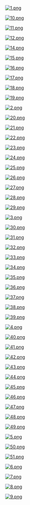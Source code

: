 [![1.png](https://github.com/mamaj/cnn-featurevis-ece421/raw/master/student_results/anonymous/1.png)](https://github.com/mamaj/cnn-featurevis-ece421/raw/master/student_results/anonymous/1.png)

[![10.png](https://github.com/mamaj/cnn-featurevis-ece421/raw/master/student_results/anonymous/10.png)](https://github.com/mamaj/cnn-featurevis-ece421/raw/master/student_results/anonymous/10.png)

[![11.png](https://github.com/mamaj/cnn-featurevis-ece421/raw/master/student_results/anonymous/11.png)](https://github.com/mamaj/cnn-featurevis-ece421/raw/master/student_results/anonymous/11.png)

[![12.png](https://github.com/mamaj/cnn-featurevis-ece421/raw/master/student_results/anonymous/12.png)](https://github.com/mamaj/cnn-featurevis-ece421/raw/master/student_results/anonymous/12.png)

[![14.png](https://github.com/mamaj/cnn-featurevis-ece421/raw/master/student_results/anonymous/14.png)](https://github.com/mamaj/cnn-featurevis-ece421/raw/master/student_results/anonymous/14.png)

[![15.png](https://github.com/mamaj/cnn-featurevis-ece421/raw/master/student_results/anonymous/15.png)](https://github.com/mamaj/cnn-featurevis-ece421/raw/master/student_results/anonymous/15.png)

[![16.png](https://github.com/mamaj/cnn-featurevis-ece421/raw/master/student_results/anonymous/16.png)](https://github.com/mamaj/cnn-featurevis-ece421/raw/master/student_results/anonymous/16.png)

[![17.png](https://github.com/mamaj/cnn-featurevis-ece421/raw/master/student_results/anonymous/17.png)](https://github.com/mamaj/cnn-featurevis-ece421/raw/master/student_results/anonymous/17.png)

[![18.png](https://github.com/mamaj/cnn-featurevis-ece421/raw/master/student_results/anonymous/18.png)](https://github.com/mamaj/cnn-featurevis-ece421/raw/master/student_results/anonymous/18.png)
  
[![19.png](https://github.com/mamaj/cnn-featurevis-ece421/raw/master/student_results/anonymous/19.png)](https://github.com/mamaj/cnn-featurevis-ece421/raw/master/student_results/anonymous/19.png)

[![2.png](https://github.com/mamaj/cnn-featurevis-ece421/raw/master/student_results/anonymous/2.png)](https://github.com/mamaj/cnn-featurevis-ece421/raw/master/student_results/anonymous/2.png)

[![20.png](https://github.com/mamaj/cnn-featurevis-ece421/raw/master/student_results/anonymous/20.png)](https://github.com/mamaj/cnn-featurevis-ece421/raw/master/student_results/anonymous/20.png)

[![21.png](https://github.com/mamaj/cnn-featurevis-ece421/raw/master/student_results/anonymous/21.png)](https://github.com/mamaj/cnn-featurevis-ece421/raw/master/student_results/anonymous/21.png)

[![22.png](https://github.com/mamaj/cnn-featurevis-ece421/raw/master/student_results/anonymous/22.png)](https://github.com/mamaj/cnn-featurevis-ece421/raw/master/student_results/anonymous/22.png)

[![23.png](https://github.com/mamaj/cnn-featurevis-ece421/raw/master/student_results/anonymous/23.png)](https://github.com/mamaj/cnn-featurevis-ece421/raw/master/student_results/anonymous/23.png)

[![24.png](https://github.com/mamaj/cnn-featurevis-ece421/raw/master/student_results/anonymous/24.png)](https://github.com/mamaj/cnn-featurevis-ece421/raw/master/student_results/anonymous/24.png)

[![25.png](https://github.com/mamaj/cnn-featurevis-ece421/raw/master/student_results/anonymous/25.png)](https://github.com/mamaj/cnn-featurevis-ece421/raw/master/student_results/anonymous/25.png)

[![26.png](https://github.com/mamaj/cnn-featurevis-ece421/raw/master/student_results/anonymous/26.png)](https://github.com/mamaj/cnn-featurevis-ece421/raw/master/student_results/anonymous/26.png)

[![27.png](https://github.com/mamaj/cnn-featurevis-ece421/raw/master/student_results/anonymous/27.png)](https://github.com/mamaj/cnn-featurevis-ece421/raw/master/student_results/anonymous/27.png)

[![28.png](https://github.com/mamaj/cnn-featurevis-ece421/raw/master/student_results/anonymous/28.png)](https://github.com/mamaj/cnn-featurevis-ece421/raw/master/student_results/anonymous/28.png)

[![29.png](https://github.com/mamaj/cnn-featurevis-ece421/raw/master/student_results/anonymous/29.png)](https://github.com/mamaj/cnn-featurevis-ece421/raw/master/student_results/anonymous/29.png)

[![3.png](https://github.com/mamaj/cnn-featurevis-ece421/raw/master/student_results/anonymous/3.png)](https://github.com/mamaj/cnn-featurevis-ece421/raw/master/student_results/anonymous/3.png)

[![30.png](https://github.com/mamaj/cnn-featurevis-ece421/raw/master/student_results/anonymous/30.png)](https://github.com/mamaj/cnn-featurevis-ece421/raw/master/student_results/anonymous/30.png)

[![31.png](https://github.com/mamaj/cnn-featurevis-ece421/raw/master/student_results/anonymous/31.png)](https://github.com/mamaj/cnn-featurevis-ece421/raw/master/student_results/anonymous/31.png)

[![32.png](https://github.com/mamaj/cnn-featurevis-ece421/raw/master/student_results/anonymous/32.png)](https://github.com/mamaj/cnn-featurevis-ece421/raw/master/student_results/anonymous/32.png)

[![33.png](https://github.com/mamaj/cnn-featurevis-ece421/raw/master/student_results/anonymous/33.png)](https://github.com/mamaj/cnn-featurevis-ece421/raw/master/student_results/anonymous/33.png)

[![34.png](https://github.com/mamaj/cnn-featurevis-ece421/raw/master/student_results/anonymous/34.png)](https://github.com/mamaj/cnn-featurevis-ece421/raw/master/student_results/anonymous/34.png)

[![35.png](https://github.com/mamaj/cnn-featurevis-ece421/raw/master/student_results/anonymous/35.png)](https://github.com/mamaj/cnn-featurevis-ece421/raw/master/student_results/anonymous/35.png)

[![36.png](https://github.com/mamaj/cnn-featurevis-ece421/raw/master/student_results/anonymous/36.png)](https://github.com/mamaj/cnn-featurevis-ece421/raw/master/student_results/anonymous/36.png)

[![37.png](https://github.com/mamaj/cnn-featurevis-ece421/raw/master/student_results/anonymous/37.png)](https://github.com/mamaj/cnn-featurevis-ece421/raw/master/student_results/anonymous/37.png)

[![38.png](https://github.com/mamaj/cnn-featurevis-ece421/raw/master/student_results/anonymous/38.png)](https://github.com/mamaj/cnn-featurevis-ece421/raw/master/student_results/anonymous/38.png)

[![39.png](https://github.com/mamaj/cnn-featurevis-ece421/raw/master/student_results/anonymous/39.png)](https://github.com/mamaj/cnn-featurevis-ece421/raw/master/student_results/anonymous/39.png)

[![4.png](https://github.com/mamaj/cnn-featurevis-ece421/raw/master/student_results/anonymous/4.png)](https://github.com/mamaj/cnn-featurevis-ece421/raw/master/student_results/anonymous/4.png)

[![40.png](https://github.com/mamaj/cnn-featurevis-ece421/raw/master/student_results/anonymous/40.png)](https://github.com/mamaj/cnn-featurevis-ece421/raw/master/student_results/anonymous/40.png)

[![41.png](https://github.com/mamaj/cnn-featurevis-ece421/raw/master/student_results/anonymous/41.png)](https://github.com/mamaj/cnn-featurevis-ece421/raw/master/student_results/anonymous/41.png)

[![42.png](https://github.com/mamaj/cnn-featurevis-ece421/raw/master/student_results/anonymous/42.png)](https://github.com/mamaj/cnn-featurevis-ece421/raw/master/student_results/anonymous/42.png)

[![43.png](https://github.com/mamaj/cnn-featurevis-ece421/raw/master/student_results/anonymous/43.png)](https://github.com/mamaj/cnn-featurevis-ece421/raw/master/student_results/anonymous/43.png)

[![44.png](https://github.com/mamaj/cnn-featurevis-ece421/raw/master/student_results/anonymous/44.png)](https://github.com/mamaj/cnn-featurevis-ece421/raw/master/student_results/anonymous/44.png)

[![45.png](https://github.com/mamaj/cnn-featurevis-ece421/raw/master/student_results/anonymous/45.png)](https://github.com/mamaj/cnn-featurevis-ece421/raw/master/student_results/anonymous/45.png)

[![46.png](https://github.com/mamaj/cnn-featurevis-ece421/raw/master/student_results/anonymous/46.png)](https://github.com/mamaj/cnn-featurevis-ece421/raw/master/student_results/anonymous/46.png)

[![47.png](https://github.com/mamaj/cnn-featurevis-ece421/raw/master/student_results/anonymous/47.png)](https://github.com/mamaj/cnn-featurevis-ece421/raw/master/student_results/anonymous/47.png)

[![48.png](https://github.com/mamaj/cnn-featurevis-ece421/raw/master/student_results/anonymous/48.png)](https://github.com/mamaj/cnn-featurevis-ece421/raw/master/student_results/anonymous/48.png)

[![49.png](https://github.com/mamaj/cnn-featurevis-ece421/raw/master/student_results/anonymous/49.png)](https://github.com/mamaj/cnn-featurevis-ece421/raw/master/student_results/anonymous/49.png)

[![5.png](https://github.com/mamaj/cnn-featurevis-ece421/raw/master/student_results/anonymous/5.png)](https://github.com/mamaj/cnn-featurevis-ece421/raw/master/student_results/anonymous/5.png)

[![50.png](https://github.com/mamaj/cnn-featurevis-ece421/raw/master/student_results/anonymous/50.png)](https://github.com/mamaj/cnn-featurevis-ece421/raw/master/student_results/anonymous/50.png)

[![51.png](https://github.com/mamaj/cnn-featurevis-ece421/raw/master/student_results/anonymous/51.png)](https://github.com/mamaj/cnn-featurevis-ece421/raw/master/student_results/anonymous/51.png)

[![6.png](https://github.com/mamaj/cnn-featurevis-ece421/raw/master/student_results/anonymous/6.png)](https://github.com/mamaj/cnn-featurevis-ece421/raw/master/student_results/anonymous/6.png)

[![7.png](https://github.com/mamaj/cnn-featurevis-ece421/raw/master/student_results/anonymous/7.png)](https://github.com/mamaj/cnn-featurevis-ece421/raw/master/student_results/anonymous/7.png)

[![8.png](https://github.com/mamaj/cnn-featurevis-ece421/raw/master/student_results/anonymous/8.png)](https://github.com/mamaj/cnn-featurevis-ece421/raw/master/student_results/anonymous/8.png)

[![9.png](https://github.com/mamaj/cnn-featurevis-ece421/raw/master/student_results/anonymous/9.png)](https://github.com/mamaj/cnn-featurevis-ece421/raw/master/student_results/anonymous/9.png)
